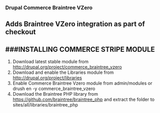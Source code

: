 ### Drupal Commerce Braintree VZero 
## Adds Braintree VZero integration as part of checkout 


###INSTALLING COMMERCE STRIPE MODULE
---

1. Download latest stable module from http://drupal.org/project/commerce_braintree_vzero
2. Download and enable the Libraries module from http://drupal.org/project/libraries
3. Enable Commerce Braintree Vzero module from admin/modules or drush en -y commerce_braintree_vzero
4. Download the Braintree PHP library from https://github.com/braintree/braintree_php and extract the folder to 
    sites/all/libraries/braintree_php
